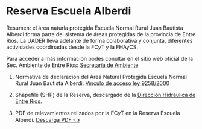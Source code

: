  # Reserva Escuela Alberdi 

Resumen: el área naturla protegida Escuela Normal Rural Juan Bautista Alberdi forma parte del sistema de áreas protegidas de la provincia de Entre Ríos. La UADER lleva adelante de forma colaborativa y conjunta, diferentes actividades coordinadas desde la FCyT y la FHAyCS.

Para acceder a más información podes conultar en el sitio web oficial de la Sec. Ambiente de Entre Ríos: [Secretaría de Ambiente](http://www.entrerios.gov.ar/ambiente/index.php?codigo=269&codsubmenu=300&modulo=&codppal=216 )

1. Normativa de declaración del Área Natural Protegida Escuela Normal Rural Juan Bautista Alberdi. [Vínculo de acceso ley 9258/2000](http://www.entrerios.gov.ar/ambiente/userfiles/files/ANP/Ley%209258%20-%20Escuela%20Alberdi.PDF) 

2. Shapefile (SHP) de la Reserva, descargado de la [Dirección Hidráulica de Entre Ríos](https://www.hidraulica.gob.ar/capas_geograficas.php).

3. PDF de relevamientos relizados por la FCyT en la Reserva Escuela Alberdi. <a href="https://drive.google.com/file/d/1IAD5OXedlAUKk9lkLvoS_-WQaE42IPI-/view?usp=sharing">Descarga PDF 👈</a> 
